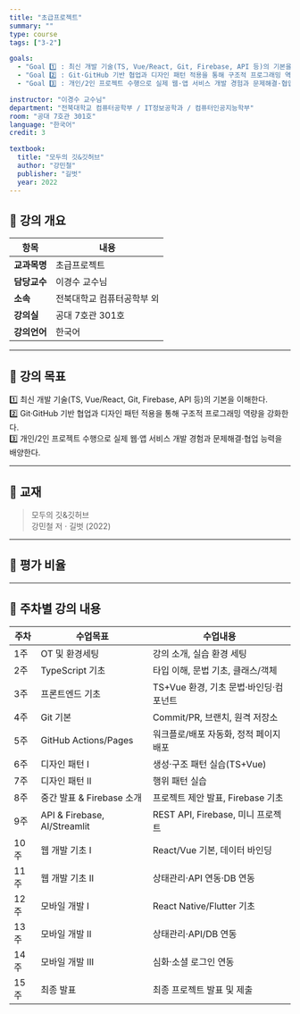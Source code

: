 ```yaml
---
title: "초급프로젝트"
summary: ""
type: course
tags: ["3-2"]

goals:
  - "Goal 1️⃣ : 최신 개발 기술(TS, Vue/React, Git, Firebase, API 등)의 기본을 이해한다."
  - "Goal 2️⃣ : Git·GitHub 기반 협업과 디자인 패턴 적용을 통해 구조적 프로그래밍 역량을 강화한다."
  - "Goal 3️⃣ : 개인/2인 프로젝트 수행으로 실제 웹·앱 서비스 개발 경험과 문제해결·협업 능력을 배양한다."

instructor: "이경수 교수님"
department: "전북대학교 컴퓨터공학부 / IT정보공학과 / 컴퓨터인공지능학부"
room: "공대 7호관 301호"
language: "한국어"
credit: 3

textbook:
  title: "모두의 깃&깃허브"
  author: "강민철"
  publisher: "길벗"
  year: 2022
---
```


<!--more-->

## 📘 강의 개요

| 항목 | 내용 |
|------|------|
| **교과목명** | 초급프로젝트 |
| **담당교수** | 이경수 교수님 |
| **소속** | 전북대학교 컴퓨터공학부 외 |
| **강의실** | 공대 7호관 301호 |
| **강의언어** | 한국어 |

---

## 🎯 강의 목표

1️⃣ 최신 개발 기술(TS, Vue/React, Git, Firebase, API 등)의 기본을 이해한다.  
2️⃣ Git·GitHub 기반 협업과 디자인 패턴 적용을 통해 구조적 프로그래밍 역량을 강화한다.  
3️⃣ 개인/2인 프로젝트 수행으로 실제 웹·앱 서비스 개발 경험과 문제해결·협업 능력을 배양한다.

---

## 📖 교재

> 모두의 깃&깃허브  
> 강민철 저 · 길벗 (2022)

---

## 🧮 평가 비율

<canvas id="chart-introproj" width="400" height="400"></canvas>
<script>
const cIP = document.getElementById('chart-introproj');
new Chart(cIP, {
  type: 'pie',
  data: {
    labels: ['중간고사', '기말고사', '출석', '과제', '발표/토론', '수업태도', '기타'],
    datasets: [{ data: [20, 40, 10, 20, 10, 0, 0], backgroundColor: ['#9ad0f5','#ffb7b2','#ffdac1','#b5ead7','#c7ceea','#f6a5c0','#cfd8dc'], borderColor:'#222', borderWidth:2 }]
  },
  options: { plugins:{ legend:{ position:'bottom' } } }
});
</script>

---

## 📆 주차별 강의 내용

| 주차 | 수업목표 | 수업내용 |
|------|-----------|-----------|
| 1주 | OT 및 환경세팅 | 강의 소개, 실습 환경 세팅 |
| 2주 | TypeScript 기초 | 타입 이해, 문법 기초, 클래스/객체 |
| 3주 | 프론트엔드 기초 | TS+Vue 환경, 기초 문법·바인딩·컴포넌트 |
| 4주 | Git 기본 | Commit/PR, 브랜치, 원격 저장소 |
| 5주 | GitHub Actions/Pages | 워크플로/배포 자동화, 정적 페이지 배포 |
| 6주 | 디자인 패턴 I | 생성·구조 패턴 실습(TS+Vue) |
| 7주 | 디자인 패턴 II | 행위 패턴 실습 |
| 8주 | 중간 발표 & Firebase 소개 | 프로젝트 제안 발표, Firebase 기초 |
| 9주 | API & Firebase, AI/Streamlit | REST API, Firebase, 미니 프로젝트 |
| 10주 | 웹 개발 기초 I | React/Vue 기본, 데이터 바인딩 |
| 11주 | 웹 개발 기초 II | 상태관리·API 연동·DB 연동 |
| 12주 | 모바일 개발 I | React Native/Flutter 기초 |
| 13주 | 모바일 개발 II | 상태관리·API/DB 연동 |
| 14주 | 모바일 개발 III | 심화·소셜 로그인 연동 |
| 15주 | 최종 발표 | 최종 프로젝트 발표 및 제출 |
